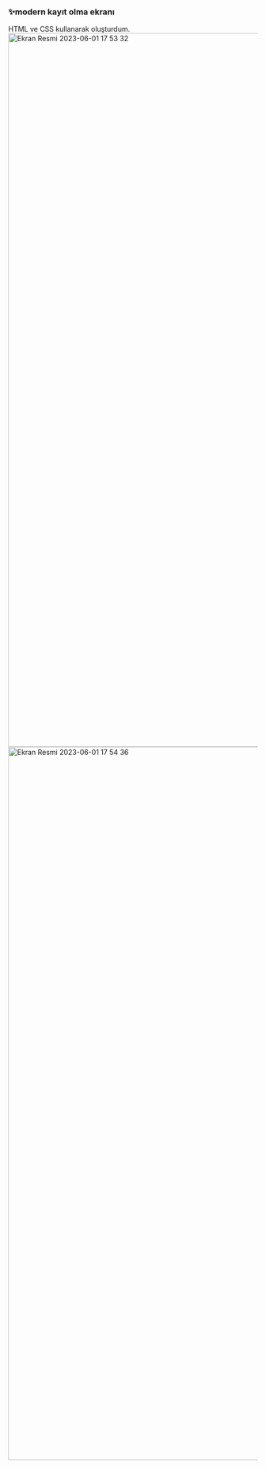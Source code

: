 ### ✨modern kayıt olma ekranı
HTML ve CSS kullanarak oluşturdum. 
<img width="1440" alt="Ekran Resmi 2023-06-01 17 53 32" src="https://github.com/ecenurcetin/sign-up-page/assets/72707211/7ea7886b-a3fc-4999-aa53-fa273bdeb4ed">
<img width="1439" alt="Ekran Resmi 2023-06-01 17 54 36" src="https://github.com/ecenurcetin/sign-up-page/assets/72707211/d331cbf2-36f8-412f-94d6-5a6955e8dc6a">
